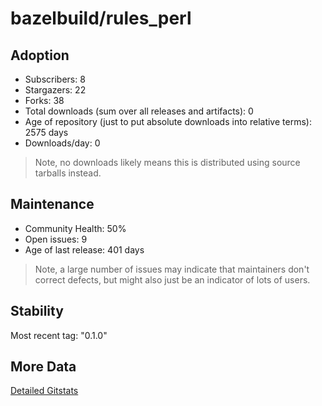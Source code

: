 # bazelbuild/rules_perl

## Adoption

- Subscribers: 8
- Stargazers: 22
- Forks: 38
- Total downloads (sum over all releases and artifacts): 0
- Age of repository (just to put absolute downloads into relative terms): 2575 days
- Downloads/day: 0

> Note, no downloads likely means this is distributed using source tarballs instead.

## Maintenance

- Community Health: 50%
- Open issues: 9
- Age of last release: 401 days

> Note, a large number of issues may indicate that maintainers don't correct defects, but might also
> just be an indicator of lots of users.

## Stability

Most recent tag: "0.1.0"

## More Data

[Detailed Gitstats](/bazel-catalog/gitstats/bazelbuild/rules_perl)

